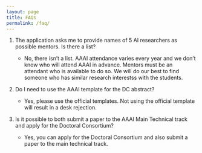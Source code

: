 ```yaml
---
layout: page
title: FAQs
permalink: /faq/
---
```


1. The application asks me to provide names of 5 AI researchers as possible mentors. Is there a list?
	- No, there isn’t a list. AAAI attendance varies every year and we don’t know who will attend AAAI in advance. Mentors must be an attendant who is available to do so. We will do our best to find someone who has similar research interestss with the students.
    
2. Do I need to use the AAAI template for the DC abstract?
    - Yes, please use the official templates. Not using the official template will result in a desk rejection.

3. Is it possible to both submit a paper to the AAAI Main Technical track and apply for the Doctoral Consortium?
	- Yes, you can apply for the Doctoral Consortium and also submit a paper to the main technical track.
